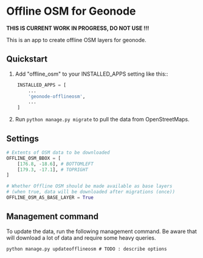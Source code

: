 # Offline OSM for Geonode

**THIS IS CURRENT WORK IN PROGRESS, DO NOT USE !!!**

This is an app to create offline OSM layers for geonode.

## Quickstart

1. Add "offline_osm" to your INSTALLED_APPS setting like this::
```python
    INSTALLED_APPS = [
        ...
        'geonode-offlineosm',
        ...
    ]
```
2. Run `python manage.py migrate` to pull the data from OpenStreetMaps.

## Settings

```python
# Extents of OSM data to be downloaded
OFFLINE_OSM_BBOX = [
    [176.8, -18.6], # BOTTOMLEFT
    [179.3, -17.1], # TOPRIGHT
]

# Whether Offline OSM should be made available as base layers
# (when true, data will be downloaded after migrations (once))
OFFLINE_OSM_AS_BASE_LAYER = True
```

## Management command

To update the data, run the following management command. Be aware that will download a lot of data and require some heavy queries.

```shell
python manage.py updateofflineosm # TODO : describe options
```
